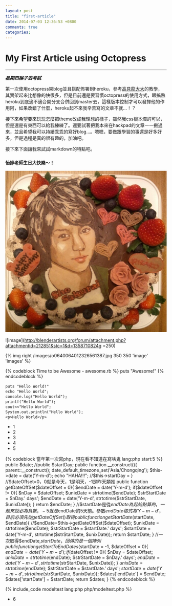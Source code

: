 ```yaml
---
layout: post
title: "first-article"
date: 2014-07-03 12:36:53 +0800
comments: true
categories: 
---
```


# My First Article using Octopress

***

~~***星期四猴子去考試***~~

第一次使用octopress架blog並且搭配佈署到heroku，參考[高見龍大大](http://blog.eddie.com.tw/2011/10/11/how-to-install-octopress-on-heroku/)的教學，其實架起來比想像的快很多，但是目前還是要習慣octopress的使用方式，跟搞熟heroku到底適不適合開分支合併回到master去，這樣版本控制才可以發揮他的作用阿，如果改錯了什麼，heroku起不來我辛苦寫的文章不就...！？

  接下來希望要來玩玩怎麼把theme改成我理想的樣子，雖然我css根本爛的可以，但是還是有東西可以給我練練了。還要試著把我本來在hackpad的文章一一搬過來，並且希望我可以持續乖乖的寫好blog...。嗯嗯，要做跟學習的事還是好多好多，但是過程是真的很有趣的，加油吧。
<!-- more -->
  
接下來下面讓我來試試markdown的特點吧。


### `怡婷老師生日大快樂～！`

![pic](../images/o0640064012326561387.jpg)

![image](http://blenderartists.org/forum/attachment.php?attachmentid=212851&stc=1&d=1358710824g =250)

{% img right /images/o0640064012326561387.jpg 350 350 'image' 'images' %}

{% codeblock Time to be Awesome - awesome.rb %}
puts "Awesome!"
{% endcodeblock %}

	puts "Hello World!"
	echo "Hello World";
	console.log("Hello World");
	printf("Hello World");
	cout<<"Hello World";
	System.out.println("Hello World");
	<p>Hello World</p>			

* 1
* 2
* 3
* 4
* 5



{% codeblock 當年第一次寫php，現在看不知道在寫啥鬼 lang:php start:5 %}
	public $date;
	//public $startDay; 
	public function __construct(){
		parent::__construct();
		date_default_timezone_set('Asia/Chongqing');
		$this->date = date('Y-m-d');
		echo "HAHA!!!";
		//$this->startDay =
	}
	//$dateOffset=0，0就是今天，1是明天，-1是昨天類推
	public function getDateOffSet($dateOffset = 0){
		$endDate = date('Y-m-d');
		if($dateOffset != 0){
			$nDay = $dateOffset;
			$unixDate = strtotime($endDate);
			$strStartDate = $nDay.' days';
			$endDate = date('Y-m-d', strtotime($strStartDate, $unixDate));
		}
		return $endDate;
	}
	//$startDate是從$endDate為起始點算的，一般來說必為負數，-5就是$endDate的5天前。參數$endDate格式為'Y-m-d'，目前必須先從getDateOffSet()取得
	public function getStartDate($startDate, $endDate){
		//$endDate=$this->getDateOffSet($dateOffset);	
		$unixDate = strtotime($endDate);
		$strStartDate = $startDate.' days';
		$startDate = date('Y-m-d', strtotime($strStartDate, $unixDate));
		return $startDate;
	}
	//一次取得$endDate,$startDate，回傳的是一個陣列
	public function getStartToEndDates($startDate = -1, $dateOffset = 0){
		$endDate = date('Y-m-d');
		if($dateOffset != 0){
			$nDay = $dateOffset;
			$unixDate = strtotime($endDate);
			$strStartDate = $nDay.' days';
			$endDate = date('Y-m-d', strtotime($strStartDate, $unixDate));
		}
		$unixDate = strtotime($endDate);
		$strStartDate = $startDate.' days';
		$startDate = date('Y-m-d', strtotime($strStartDate, $unixDate));
		$dates['endDate'] = $endDate;
		$dates['startDate'] = $startDate;
		return $dates;
	}
{% endcodeblock %}

{% include_code modeltest lang:php php/modeltest.php %}


* 6